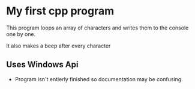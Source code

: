 # My first cpp program #
This program loops an array of characters and writes them to the console
one by one.

It also makes a beep after every character



## Uses Windows Api ##
- Program isn't entierly finished so documentation may be confusing.


